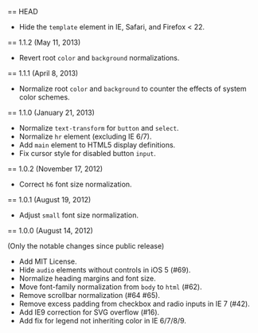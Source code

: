 == HEAD

* Hide the `template` element in IE, Safari, and Firefox < 22.

== 1.1.2 (May 11, 2013)

* Revert root `color` and `background` normalizations.

== 1.1.1 (April 8, 2013)

* Normalize root `color` and `background` to counter the effects of system
  color schemes.

== 1.1.0 (January 21, 2013)

* Normalize `text-transform` for `button` and `select`.
* Normalize `hr` element (excluding IE 6/7).
* Add `main` element to HTML5 display definitions.
* Fix cursor style for disabled button `input`.

== 1.0.2 (November 17, 2012)

* Correct `h6` font size normalization.

== 1.0.1 (August 19, 2012)

* Adjust `small` font size normalization.

== 1.0.0 (August 14, 2012)

(Only the notable changes since public release)

* Add MIT License.
* Hide `audio` elements without controls in iOS 5 (#69).
* Normalize heading margins and font size.
* Move font-family normalization from `body` to `html` (#62).
* Remove scrollbar normalization (#64 #65).
* Remove excess padding from checkbox and radio inputs in IE 7 (#42).
* Add IE9 correction for SVG overflow (#16).
* Add fix for legend not inheriting color in IE 6/7/8/9.
